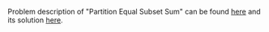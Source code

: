 Problem description of "Partition Equal Subset Sum" can be found [here](https://leetcode.com/problems/partition-equal-subset-sum/) and its solution [here]().

